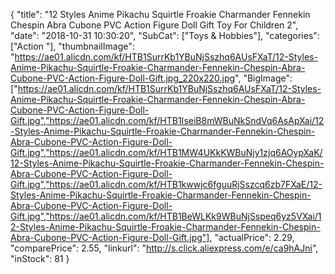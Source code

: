 {
	"title": "12 Styles Anime Pikachu Squirtle Froakie Charmander Fennekin Chespin Abra Cubone PVC Action Figure Doll Gift Toy For Children 2",
	"date": "2018-10-31 10:30:20",
	"SubCat": ["Toys & Hobbies"],
	"categories": ["Action "],
	"thumbnailImage": "https://ae01.alicdn.com/kf/HTB1SurrKb1YBuNjSszhq6AUsFXaT/12-Styles-Anime-Pikachu-Squirtle-Froakie-Charmander-Fennekin-Chespin-Abra-Cubone-PVC-Action-Figure-Doll-Gift.jpg_220x220.jpg",
	"BigImage": ["https://ae01.alicdn.com/kf/HTB1SurrKb1YBuNjSszhq6AUsFXaT/12-Styles-Anime-Pikachu-Squirtle-Froakie-Charmander-Fennekin-Chespin-Abra-Cubone-PVC-Action-Figure-Doll-Gift.jpg","https://ae01.alicdn.com/kf/HTB1IseiB8mWBuNkSndVq6AsApXai/12-Styles-Anime-Pikachu-Squirtle-Froakie-Charmander-Fennekin-Chespin-Abra-Cubone-PVC-Action-Figure-Doll-Gift.jpg","https://ae01.alicdn.com/kf/HTB1MW4UKkKWBuNjy1zjq6AOypXaK/12-Styles-Anime-Pikachu-Squirtle-Froakie-Charmander-Fennekin-Chespin-Abra-Cubone-PVC-Action-Figure-Doll-Gift.jpg","https://ae01.alicdn.com/kf/HTB1kwwjc6fguuRjSszcq6zb7FXaE/12-Styles-Anime-Pikachu-Squirtle-Froakie-Charmander-Fennekin-Chespin-Abra-Cubone-PVC-Action-Figure-Doll-Gift.jpg","https://ae01.alicdn.com/kf/HTB1BeWLKk9WBuNjSspeq6yz5VXai/12-Styles-Anime-Pikachu-Squirtle-Froakie-Charmander-Fennekin-Chespin-Abra-Cubone-PVC-Action-Figure-Doll-Gift.jpg"],
	"actualPrice": 2.29,
	"comparePrice": 2.55,
	"linkurl": "http://s.click.aliexpress.com/e/ca9hAJni",
	"inStock": 81
}
